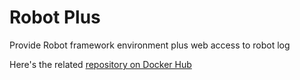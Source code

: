 Robot Plus
=======================
Provide Robot framework environment plus web access to robot log

Here's the related [repository on Docker Hub](https://hub.docker.com/r/evaou/robot-plus/)

